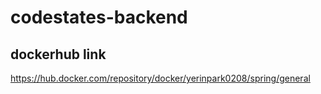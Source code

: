 # codestates-backend

## dockerhub link
https://hub.docker.com/repository/docker/yerinpark0208/spring/general
